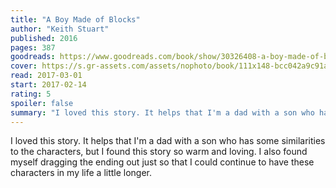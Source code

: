 ```yaml
---
title: "A Boy Made of Blocks"
author: "Keith Stuart"
published: 2016
pages: 387
goodreads: https://www.goodreads.com/book/show/30326408-a-boy-made-of-blocks
cover: https://s.gr-assets.com/assets/nophoto/book/111x148-bcc042a9c91a29c1d680899eff700a03.png
read: 2017-03-01
start: 2017-02-14
rating: 5
spoiler: false
summary: "I loved this story. It helps that I'm a dad with a son who has some similarities to the characters, but I found this story so warm and loving. I also found myself dragging the ending out just so that I could continue to have these characters in my life a little longer."
---
```


I loved this story. It helps that I'm a dad with a son who has some similarities to the characters, but I found this story so warm and loving. I also found myself dragging the ending out just so that I could continue to have these characters in my life a little longer.